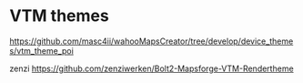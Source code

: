 # VTM themes


https://github.com/masc4ii/wahooMapsCreator/tree/develop/device_themes/vtm_theme_poi


zenzi
https://github.com/zenziwerken/Bolt2-Mapsforge-VTM-Rendertheme
